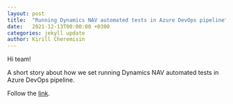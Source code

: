 ```yaml
---
layout: post
title:  "Running Dynamics NAV automated tests in Azure DevOps pipeline"
date:   2021-12-13T00:00:00 +0300
categories: jekyll update
author: Kirill Cheremisin
---
```


Hi team!

A short story about how we set running Dynamics NAV automated tests in Azure DevOps pipeline.

Follow the [link][medium-link].

[medium-link]: https://cheremisin-k.medium.com/running-dynamics-nav-automated-tests-in-azure-devops-pipeline-b2ae044abfe7
